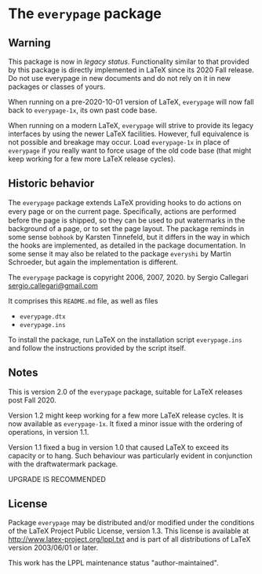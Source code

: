 # The `everypage` package 

## Warning

This package is now in *legacy status*. Functionality similar to that provided
by this package is directly implemented in LaTeX since its 2020 Fall
release. Do not use everypage in new documents and do not rely on it in new
packages or classes of yours.

When running on a pre-2020-10-01 version of LaTeX, `everypage` will now fall
back to `everypage-1x`, its own past code base.

When running on a modern LaTeX, `everypage` will strive to provide its legacy
interfaces by using the newer LaTeX facilities. However, full equivalence is
not possible and breakage may occur. Load `everypage-1x` in place of
`everypage` if you really want to force usage of the old code base (that might
keep working for a few more LaTeX release cycles).


## Historic behavior

The `everypage` package extends LaTeX providing hooks to do actions on every
page or on the current page. Speciﬁcally, actions are performed before the page
is shipped, so they can be used to put watermarks in the background of a page,
or to set the page layout. The package reminds in some sense `bobhook` by
Karsten Tinnefeld, but it differs in the way in which the hooks are
implemented, as detailed in the package documentation. In some sense it may
also be related to the package `everyshi` by Martin Schroeder, but again the
implementation is different.

The `everypage` package is copyright 2006, 2007, 2020.
by Sergio Callegari <sergio.callegari@gmail.com>

It comprises this `README.md` file, as well as files
- `everypage.dtx`
- `everypage.ins`

To install the package, run LaTeX on the installation script `everypage.ins`
and follow the instructions provided by the script itself.


## Notes

This is version 2.0 of the `everypage` package, suitable for LaTeX releases
post Fall 2020.

Version 1.2 might keep working for a few more LaTeX release cycles. It is now
available as `everypage-1x`. It fixed a minor issue with the ordering of
operations, in version 1.1.

Version 1.1 fixed a bug in version 1.0 that caused LaTeX to exceed its capacity
or to hang.  Such behaviour was particularly evident in conjunction with the
draftwatermark package.

UPGRADE IS RECOMMENDED

## License

Package `everypage` may be distributed and/or modified under the conditions of
the LaTeX Project Public License, version 1.3. This license is available at
http://www.latex-project.org/lppl.txt and is part of all distributions of LaTeX
version 2003/06/01 or later.

This work has the LPPL maintenance status "author-maintained".
